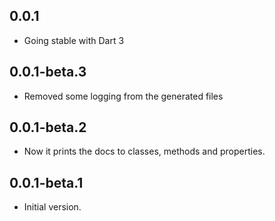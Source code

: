 ## 0.0.1
- Going stable with Dart 3

## 0.0.1-beta.3
- Removed some logging from the generated files

## 0.0.1-beta.2
- Now it prints the docs to classes, methods and properties.

## 0.0.1-beta.1

- Initial version.

